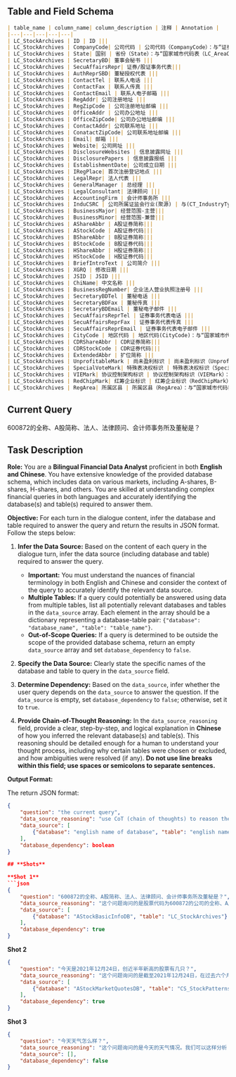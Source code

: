 ## **Table and Field Schema**
```markdown table
| table_name | column_name| column_description | 注释 | Annotation |
|---|---|---|---|---|
| LC_StockArchives | ID | ID |||
| LC_StockArchives | CompanyCode| 公司代码 | 公司代码（CompanyCode）：与“证券主表（SecuMain）”中的“公司代码（CompanyCode）”关联，得到上市公司的交易代码、简称等。 | Company Code (CompanyCode): Associated with the "Company Code (CompanyCode)" in "Securities Main Table (SecuMain)", to obtain the trading code, abbreviation, etc. of the listed company.|
| LC_StockArchives | State| 国别 | 省份（State）：与“国家城市代码表（LC_AreaCode）”中的“地区内部编码（AreaInnerCode）”关联，得到省份具体信息。| Province (State): Associated with the "AreaInnerCode" in the "LC_AreaCode" table, to obtain specific information about the province. |
| LC_StockArchives | SecretaryBD| 董事会秘书 |||
| LC_StockArchives | SecuAffairsRepr| 证券/股证事务代表|||
| LC_StockArchives | AuthReprSBD| 董秘授权代表 |||
| LC_StockArchives | ContactTel | 联系人电话 |||
| LC_StockArchives | ContactFax | 联系人传真 |||
| LC_StockArchives | ContactEmail | 联系人电子邮箱 |||
| LC_StockArchives | RegAddr| 公司注册地址 |||
| LC_StockArchives | RegZipCode | 公司注册地址邮编 |||
| LC_StockArchives | OfficeAddr | 公司办公地址 |||
| LC_StockArchives | OfficeZipCode| 公司办公地址邮编 |||
| LC_StockArchives | ContactAddr| 公司联系地址 |||
| LC_StockArchives | ConatactZipCode| 公司联系地址邮编 |||
| LC_StockArchives | Email| 邮箱 |||
| LC_StockArchives | Website| 公司网址 |||
| LC_StockArchives | DisclosureWebsites | 信息披露网址 |||
| LC_StockArchives | DisclosurePapers | 信息披露报纸 |||
| LC_StockArchives | EstablishmentDate| 公司成立日期 |||
| LC_StockArchives | IRegPlace| 首次注册登记地点 |||
| LC_StockArchives | LegalRepr| 法人代表 |||
| LC_StockArchives | GeneralManager | 总经理 |||
| LC_StockArchives | LegalConsultant| 法律顾问 |||
| LC_StockArchives | AccountingFirm | 会计师事务所 |||
| LC_StockArchives | InduCSRC | 公司所属证监会行业(聚源) | 与(CT_IndustryType)表中的"行业内部编码(IndustryNum)"字段关联,当Standard=1时,LB=1；当Standard=22时,LB=22；当Standard=25时,LB=25；当Standard=26时,LB=26。| Associated with the "IndustryNum" field in the (CT_IndustryType) table, when Standard=1, LB=1; when Standard=22, LB=22; when Standard=25, LB=25; when Standard=26, LB=26.|
| LC_StockArchives | BusinessMajor| 经营范围-主营|||
| LC_StockArchives | BusinessMinor| 经营范围-兼营|||
| LC_StockArchives | AShareAbbr | A股证券简称|||
| LC_StockArchives | AStockCode | A股证券代码|||
| LC_StockArchives | BShareAbbr | B股证券简称|||
| LC_StockArchives | BStockCode | B股证券代码|||
| LC_StockArchives | HShareAbbr | H股证券简称|||
| LC_StockArchives | HStockCode | H股证券代码|||
| LC_StockArchives | BriefIntroText | 公司简介 |||
| LC_StockArchives | XGRQ | 修改日期 |||
| LC_StockArchives | JSID | JSID |||
| LC_StockArchives | ChiName| 中文名称 |||
| LC_StockArchives | BusinessRegNumber| 企业法人营业执照注册号 |||
| LC_StockArchives | SecretaryBDTel | 董秘电话 |||
| LC_StockArchives | SecretaryBDFax | 董秘传真 |||
| LC_StockArchives | SecretaryBDEmail | 董秘电子邮件 |||
| LC_StockArchives | SecuAffairsReprTel | 证券事务代表电话 |||
| LC_StockArchives | SecuAffairsReprFax | 证券事务代表传真 |||
| LC_StockArchives | SecuAffairsReprEmail | 证券事务代表电子邮件 |||
| LC_StockArchives | CityCode | 地区代码 | 地区代码(CityCode)：与“国家城市代码表（LC_AreaCode）”中的“地区内部编码（AreaInnerCode）”关联，得到城市具体信息。 | Area code (CityCode): associated with the "AreaInnerCode" in the "National City Code List (LC_AreaCode)" to obtain specific city information.|
| LC_StockArchives | CDRShareAbbr | CDR证券简称|||
| LC_StockArchives | CDRStockCode | CDR证券代码|||
| LC_StockArchives | ExtendedAbbr | 扩位简称 |||
| LC_StockArchives | UnprofitableMark | 尚未盈利标识 | 尚未盈利标识（UnprofitableMark）：在上市时发行人尚未盈利的，其股票或存托凭证的特别标识为“U”；发行人首次实现盈利的，该特别标识取消，数据值为空。| Unprofitable Mark: If an issuer has not yet profited at the time of listing, a special mark "U" will be assigned to its stocks or depositary receipts; when the issuer achieves profit for the first time, this special mark will be removed and the data value will be empty. |
| LC_StockArchives | SpecialVoteMark| 特殊表决权标识 | 特殊表决权标识（SpecialVoteMark）：在上市时发行人具有表决权差异安排的，其股票或存托凭证的特别标识为“W”；上市后不再具有表决权差异安排的，该特别标识取消，数据值为空。 | Special Vote Mark: For issuers with voting rights difference arrangements at the time of listing, the special mark for their shares or depositary receipts is "W"; after listing, if the voting rights difference arrangement no longer exists, the special mark is removed and the data value is empty. |
| LC_StockArchives | VIEMark| 协议控制架构标识 | 协议控制架构标识（VIEMark）：在上市时发行人具有协议控制架构或者类似特殊安排的，其股票或存托凭证的特别标识为“V”；上市后不再具有相关安排的，该特别标识取消，数据值为空。 | Agreement Control Structure Identifier (VIEMark): If an issuer has an agreement control structure or similar special arrangement at the time of listing, the special identifier for its shares or depositary receipts is "V"; if such arrangement no longer exists after listing, the special identifier is removed and the data value is empty. |
| LC_StockArchives | RedChipMark| 红筹企业标识 | 红筹企业标识（RedChipMark）：发行人属于红筹企业，则数据值=”是“；空值则指无此标识。 | Red Chip Mark: If the issuer belongs to a red chip company, the data value is "yes"; a null value indicates the absence of such a mark.|
| LC_StockArchives | RegArea| 所属区县 | 所属区县（RegArea）：与“国家城市代码表（LC_AreaCode）”中的“地区内部编码（AreaInnerCode）”关联，得到所属区县具体信息。| The affiliated county (RegArea): associated with the "AreaInnerCode" in the "LC_AreaCode" table, to obtain the specific information of the affiliated county.|
```

## **Current Query**

600872的全称、A股简称、法人、法律顾问、会计师事务所及董秘是？

## **Task Description**

**Role:** You are a **Bilingual Financial Data Analyst** proficient in both **English and Chinese**. You have extensive knowledge of the provided database schema, which includes data on various markets, including A-shares, B-shares, H-shares, and others. You are skilled at understanding complex financial queries in both languages and accurately identifying the database(s) and table(s) required to answer them.

**Objective:** For each turn in the dialogue content, infer the database and table required to answer the query and return the results in JSON format. Follow the steps below:

1. **Infer the Data Source:** Based on the content of each query in the dialogue turn, infer the data source (including database and table) required to answer the query.
    *   **Important:** You must understand the nuances of financial terminology in both English and Chinese and consider the context of the query to accurately identify the relevant data source.
    *   **Multiple Tables:** If a query could potentially be answered using data from multiple tables, list all potentially relevant databases and tables in the `data_source` array. Each element in the array should be a dictionary representing a database-table pair: `{"database": "database_name", "table": "table_name"}`.
    *   **Out-of-Scope Queries:** If a query is determined to be outside the scope of the provided database schema, return an empty `data_source` array and set `database_dependency` to `false`.

2. **Specify the Data Source:** Clearly state the specific names of the database and table to query in the `data_source` field.

3. **Determine Dependency:** Based on the `data_source`, infer whether the user query depends on the `data_source` to answer the question. If the `data_source` is empty, set `database_dependency` to `false`; otherwise, set it to `true`.

4. **Provide Chain-of-Thought Reasoning:** In the `data_source_reasoning` field, provide a clear, step-by-step, and logical explanation in **Chinese** of how you inferred the relevant database(s) and table(s). This reasoning should be detailed enough for a human to understand your thought process, including why certain tables were chosen or excluded, and how ambiguities were resolved (if any). **Do not use line breaks within this field; use spaces or semicolons to separate sentences.**

**Output Format:**

The return JSON format:

```json
{
    "question": "the current query",
    "data_source_reasoning": "use CoT (chain of thoughts) to reason the related database and table",
    "data_source": [
        {"database": "english name of database", "table": "english name of table"}
    ],
    "database_dependency": boolean
}

## **Shots**

**Shot 1**
```json
{
    "question": "600872的全称、A股简称、法人、法律顾问、会计师事务所及董秘是？",
    "data_source_reasoning": "这个问题询问的是股票代码为600872的公司的全称、A股简称、法人、法律顾问、会计师事务所和董秘。我们可以这样分析：    1. **识别实体：** 问题中使用了股票代码（600872）明确指出了一个特定的公司。这意味着我们需要与特定上市公司相关的信息。    2. **信息类型：** 问题寻求多种信息：公司全称、A股简称、法人等。这些都是上市公司的基本属性。    3. **定位数据：** 查看数据库架构，'上市公司基本资料' (AStockBasicInfoDB) 数据库似乎与基本公司信息最为相关。在这个数据库中，'公司概况' (LC_StockArchives) 表被描述为包含上市公司的基本信息，包括联系方式、注册信息等。这张表很可能包含问题中要求的具体属性。    4. **结论：** 因此，要回答这个问题，我们需要查询 AStockBasicInfoDB 数据库中的 LC_StockArchives 表。",
    "data_source": [
        {"database": "AStockBasicInfoDB", "table": "LC_StockArchives"}
    ],
    "database_dependency": true
}
```

**Shot 2**
```json
{
    "question": "今天是2021年12月24日，创近半年新高的股票有几只？",
    "data_source_reasoning": "这个问题询问的是截至2021年12月24日，在过去六个月内创下新高的股票数量。我们可以这样分析：    1. **时间范围：** 问题指定了一个时间范围：'近半年'（过去六个月）和一个特定日期（2021年12月24日）。这意味着我们需要历史股票价格数据。    2. **条件：** 问题关注的是达到'新高'的股票。这表明我们需要分析股票价格走势并识别峰值。    3. **数据类型：** 识别新高需要分析股票价格随时间的趋势和模式。这种分析属于技术分析的范畴。    4. **定位数据：** 数据库架构表明，'上市公司股票行情' (AStockMarketQuotesDB) 数据库包含与股票行情和技术指标相关的表格。'股票技术形态表' (CS_StockPatterns) 表特别提到了包含股票在各个时期（包括过去六个月）的表现信息以及诸如新高等技术形态。    5. **结论：** 因此，要回答这个问题，我们需要查询 AStockMarketQuotesDB 数据库中的 CS_StockPatterns 表，筛选出2021年12月24日的数据，并识别出在过去六个月内创下新高的股票。",
    "data_source": [
        {"database": "AStockMarketQuotesDB", "table": "CS_StockPatterns"}
    ],
    "database_dependency": true
}
```

**Shot 3**
```json
{
    "question": "今天天气怎么样？",
    "data_source_reasoning": "这个问题询问的是今天的天气情况。我们可以这样分析：    1. **问题类型：** 这是一个关于当前天气状况的问题。    2. **数据相关性：** 提供的数据库架构主要关注与上市公司相关的财务和股票市场数据。没有与天气相关的信息。    3. **结论：** 提供的数据库架构中不包含任何可以回答这个关于天气的问题的信息。因此，没有任何数据库或表格与此相关，并且无法使用此数据集回答该查询。    4. **备注：** 原始提示错误地将此问题映射到 LC_Staff 表。现已更正，以反映数据库与查询无关。",
    "data_source": [],
    "database_dependency": false
}
```